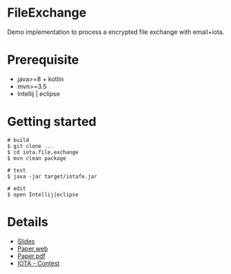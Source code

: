 # FileExchange

Demo implementation to process a encrypted file exchange with email+iota.

# Prerequisite

* java>=8 + kotlin
* mvn>=3.5
* Intellij | eclipse

# Getting started

```$bash
# build
$ git clone ...
$ cd iota.file.exchange
$ mvn clean package

# test
$ java -jar target/iotafe.jar

# edit
$ open Intellij|eclipse
```

# Details 

* [Slides](https://github.com/jwausle/iota.file.exchange/raw/master/doc/slides.pdf)
* [Paper.web](./doc/README.md)
* [Paper.pdf](https://github.com/jwausle/iota.file.exchange/raw/master/doc/paper.pdf)
* [IOTA - Contest](https://blog.iota.org/iota-contest-the-perfect-brainstorm-f32eb505306c)
